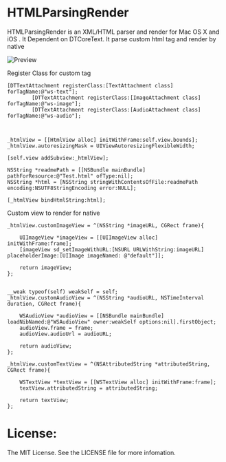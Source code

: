 HTMLParsingRender
=================

HTMLParsingRender is an XML/HTML parser and render for Mac OS X and iOS .
It Dependent on DTCoreText. It parse custom html tag and render by native

![Preview](https://github.com/wishingsky/HTMLParsingRender/blob/master/preview.gif)

Register Class for custom tag

```
[DTTextAttachment registerClass:[TextAttachment class] forTagName:@"ws-text"];
        [DTTextAttachment registerClass:[ImageAttachment class] forTagName:@"ws-image"];
        [DTTextAttachment registerClass:[AudioAttachment class] forTagName:@"ws-audio"];  



```
    _htmlView = [[HtmlView alloc] initWithFrame:self.view.bounds];
    _htmlView.autoresizingMask = UIViewAutoresizingFlexibleWidth;

    [self.view addSubview:_htmlView];
    
    NSString *readmePath = [[NSBundle mainBundle] pathForResource:@"Test.html" ofType:nil];
    NSString *html = [NSString stringWithContentsOfFile:readmePath encoding:NSUTF8StringEncoding error:NULL];
    
    [_htmlView bindHtmlString:html];

   Custom view to render for native
     
        
    _htmlView.customImageView = ^(NSString *imageURL, CGRect frame){

        UIImageView *imageView = [[UIImageView alloc] initWithFrame:frame];
        [imageView sd_setImageWithURL:[NSURL URLWithString:imageURL] placeholderImage:[UIImage imageNamed: @"default"]];
        
        return imageView;
    };
    
    
    __weak typeof(self) weakSelf = self;
    _htmlView.customAudioView = ^(NSString *audioURL, NSTimeInterval duration, CGRect frame){
        
        WSAudioView *audioView = [[NSBundle mainBundle] loadNibNamed:@"WSAudioView" owner:weakSelf options:nil].firstObject;
        audioView.frame = frame;
        audioView.audioUrl = audioURL;
        
        return audioView;
    };
    
    _htmlView.customTextView = ^(NSAttributedString *attributedString, CGRect frame){
        
        WSTextView *textView = [[WSTextView alloc] initWithFrame:frame];
        textView.attributedString = attributedString;
        
        return textView;
    };

License:
=================
The MIT License. See the LICENSE file for more infomation.
